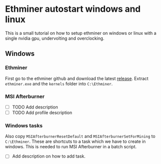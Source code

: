 # Ethminer autostart windows and linux

This is a small tutorial on how to setup ethminer on windows or linux with a single nvidia gpu, undervolting and overclocking.

## Windows

### Ethminer

First go to the ethminer github and download the latest [release](https://github.com/ethereum-mining/ethminer/releases).
Extract `ethminer.exe` and the `kernels` folder into `C:\Ethminer`.

### MSI Afterburner

- [ ] TODO Add description
- [ ] TODO Add profile description

### Windows tasks

Also copy `MSIAfterburnerResetDefault` and `MSIAfterburnerSetForMining` to `C:\Ethminer`.
These are shortcuts to a task which we have to create in windows. This is needed to run MSI Afterburner in a batch script.

- [ ] Add description on how to add task.

